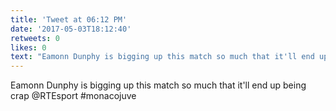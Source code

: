 ```yaml
---
title: 'Tweet at 06:12 PM'
date: '2017-05-03T18:12:40'
retweets: 0
likes: 0
text: "Eamonn Dunphy is bigging up this match so much that it'll end up being crap @RTEsport #monacojuve"
---
```

Eamonn Dunphy is bigging up this match so much that it'll end up being crap @RTEsport #monacojuve